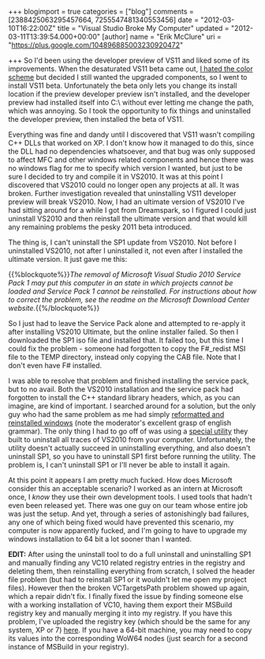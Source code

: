 +++
blogimport = true
categories = ["blog"]
comments = [2388425063295457664, 7255547481340553456]
date = "2012-03-10T16:22:00Z"
title = "Visual Studio Broke My Computer"
updated = "2012-03-11T13:39:54.000+00:00"
[author]
name = "Erik McClure"
uri = "https://plus.google.com/104896885003230920472"

+++
So I'd been using the developer preview of VS11 and liked some of its improvements. When the desaturated VS11 beta came out, [I hated the color scheme](http://blackhole12.blogspot.com/2012/02/implicit-ui-design.html) but decided I still wanted the upgraded components, so I went to install VS11 beta. Unfortunately the beta only lets you change its install location if the preview developer preview isn't installed, and the developer preview had installed itself into C:\ without ever letting me change the path, which was annoying. So I took the opportunity to fix things and uninstalled the developer preview, then installed the beta of VS11.

Everything was fine and dandy until I discovered that VS11 wasn't compiling C++ DLLs that worked on XP. I don't know how it managed to do this, since the DLL had no dependencies whatsoever, and that bug was only supposed to affect MFC and other windows related components and hence there was no windows flag for me to specify which version I wanted, but just to be sure I decided to try and compile it in VS2010. It was at this point I discovered that VS2010 could no longer open any projects at all. It was broken. Further investigation revealed that uninstalling VS11 developer preview will break VS2010. Now, I had an ultimate version of VS2010 I've had sitting around for a while I got from Dreamspark, so I figured I could just uninstall VS2010 and then reinstall the ultimate version and that would kill any remaining problems the pesky 2011 beta introduced.

The thing is, I can't uninstall the SP1 update from VS2010. Not before I uninstalled VS2010, not after I uninstalled it, not even after I installed the ultimate version. It just gave me this:

{{%blockquote%}}*The removal of Microsoft Visual Studio 2010 Service Pack 1 may put this computer in an state in which projects cannot be loaded and Service Pack 1 cannot be reinstalled. For instructions about how to correct the problem, see the readme on the Microsoft Download Center website.*{{%/blockquote%}}

So I just had to leave the Service Pack alone and attempted to re-apply it after installing VS2010 Ultimate, but the online installer failed. So then I downloaded the SP1 iso file and installed that. It failed too, but this time I could fix the problem - someone had forgotten to copy the F#_redist MSI file to the TEMP directory, instead only copying the CAB file. Note that I don't even have F# installed.

I was able to resolve that problem and finished installing the service pack, but to no avail. Both the VS2010 installation and the service pack had forgotten to install the C++ standard library headers, which, as you can imagine, are kind of important. I searched around for a solution, but the only guy who had the same problem as me had simply [reformatted and reinstalled windows](http://social.msdn.microsoft.com/Forums/pl/vssetup/thread/86743068-8e78-4f20-bb3e-44ff0e5170c0) (note the moderator's excellent grasp of english grammar). The only thing I had to go off of was using a [special utility](http://archive.msdn.microsoft.com/vs2010uninstall) they built to uninstall all traces of VS2010 from your computer. Unfortunately, the utility doesn't actually succeed in uninstalling everything, and also doesn't uninstall SP1, so you have to uninstall SP1 first before running the utility. The problem is, I can't uninstall SP1 or I'll never be able to install it again.

At this point it appears I am pretty much fucked. How does Microsoft consider this an acceptable scenario? I worked as an intern at Microsoft once, I *know* they use their own development tools. I used tools that hadn't even been released yet. There was one guy on our team whose entire job was just the setup. And yet, through a series of astonishingly bad failures, any one of which being fixed would have prevented this scenario, my computer is now apparently fucked, and I'm going to have to upgrade my windows installation to 64 bit a lot sooner than I wanted.

**EDIT:** After using the uninstall tool to do a full uninstall and uninstalling SP1 and manually finding any VC10 related registry entries in the registry and deleting them, then reinstalling everything from scratch, I solved the header file problem (but had to reinstall SP1 or it wouldn't let me open my project files). However then the broken VCTargetsPath problem showed up again, which a repair didn't fix. I finally fixed the issue by finding someone else with a working installation of VC10, having them export their MSBuild registry key and manually merging it into my registry. If you have this problem, I've uploaded the registry key (which should be the same for any system, XP or 7) [here](http://www.mediafire.com/?91yph5n2704hvzi). If you have a 64-bit machine, you may need to copy its values into the corresponding WoW64 nodes (just search for a second instance of MSBuild in your registry).
